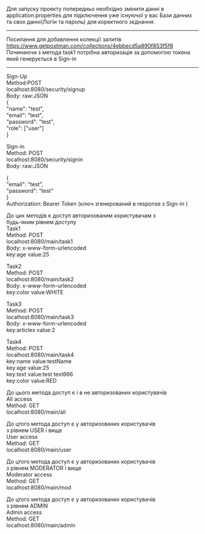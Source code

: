 Для запуску проекту попередньо необхідно змінити данні в application.properties
для підключення уже існуючої у вас Бази данних та свох данні(Логін та пароль)
для коректного зєднання.
***
Посилання для добавлення колекції запитів
https://www.getpostman.com/collections/4ebbecd5a890f853f5f8
Починаючи з метода task1 потрібна авторизація за допомогою токена який генерується в Sign-in
***
Sign-Up  
Method:POST  
localhost:8080/security/signup  
Body: raw:JSON  
{  
"name": "test",  
"email": "test",  
"password": "test",  
"role": ["user"]  
}  


Sign-in  
Method: POST  
localhost:8080/security/signin  
Body: raw:JSON  
  
{  
"email": "test",  
"password": "test"  
}  
Authorization: Bearer Token (ключ згенерований в response з Sign-in )  

  
До цих методів є доступ авторизованим користувачам з  
будь-яким рівнем доступу  
Task1  
Method: POST  
localhost:8080/main/task1  
Body: x-www-form-urlencoded  
key:age   value:25  


Task2  
Method: POST  
localhost:8080/main/task2  
Body: x-www-form-urlencoded  
key:color   value:WHITE  



Task3  
Method: POST  
localhost:8080/main/task3  
Body: x-www-form-urlencoded  
key:articles   value:2  


Task4  
Method: POST  
localhost:8080/main/task4  
key:name   value:testName  
key:age    value:25  
key:text   value:test text666  
key:color  value:RED  

До цього метода доступ є і в не авторизованих користувачів  
All access  
Method: GET  
localhost:8080/main/all  

  
До цтого метода доступ є у авторизованих користувачів  
з рівнем USER  і вище  
User access  
Method: GET  
localhost:8080/main/user  

  
До цтого метода доступ є у авторизованих користувачів  
з рівнем MODERATOR  і вище  
Moderator access  
Method: GET  
localhost:8080/main/mod  


До цтого метода доступ є у авторизованих користувачів  
з рівнем ADMIN  
Admin access  
Method: GET  
localhost:8080/main/admin  




